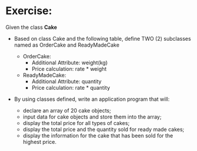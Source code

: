 # Exercise:
Given the class **Cake** 

 - Based on class Cake and the following table, define TWO (2) subclasses named as OrderCake and ReadyMadeCake
    - OrderCake:
        - Additional Attribute: weight(kg)
        - Price calculation: rate * weight
    - ReadyMadeCake:
        - Additional Attribute: quantity
        - Price calculation: rate * quantity
        
 - By using classes defined, write an application program that will:
    - declare an array of 20 cake objects;
    - input data for cake objects and store them into the array;
    - display the total price for all types of cakes;
    - display the total price and the quantity sold for ready made cakes;
    - display the information for the cake that has been sold for the highest price.